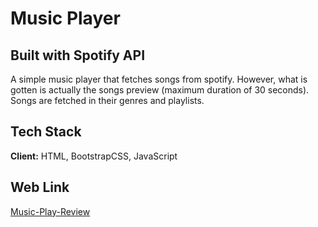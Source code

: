 
# Music Player
## Built with Spotify API

A simple music player that fetches songs from spotify. However, what is gotten is actually the songs preview (maximum duration of 30 seconds). Songs are fetched in their genres and playlists.
## Tech Stack

**Client:** HTML, BootstrapCSS, JavaScript


## Web Link

 [Music-Play-Review](https://signor-musicpreview.netlify.app/)
